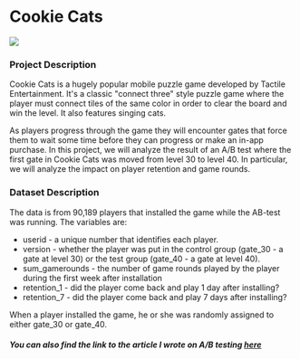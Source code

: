 # Cookie Cats
![](https://res.cloudinary.com/dfgg73dvr/image/upload/v1616645872/cookie-cats_c4dzyy.png)

### Project Description 
Cookie Cats is a hugely popular mobile puzzle game developed by Tactile Entertainment. It's a classic "connect three" style puzzle game where the player must connect tiles of the same color in order to clear the board and win the level. It also features singing cats.

As players progress through the game they will encounter gates that force them to wait some time before they can progress or make an in-app purchase. In this project, we will analyze the result of an A/B test where the first gate in Cookie Cats was moved from level 30 to level 40. In particular, we will analyze the impact on player retention and game rounds.

### Dataset Description 
The data is from 90,189 players that installed the game while the AB-test was running. The variables are:

- userid - a unique number that identifies each player.
- version - whether the player was put in the control group (gate_30 - a gate at level 30) or the test group (gate_40 - a gate at level 40).
- sum_gamerounds - the number of game rounds played by the player during the first week after installation
- retention_1 - did the player come back and play 1 day after installing?
- retention_7 - did the player come back and play 7 days after installing?

When a player installed the game, he or she was randomly assigned to either gate_30 or gate_40.


##### You can also find the link to the article I wrote on A/B testing [here](https://www.linkedin.com/pulse/leveraging-ab-testing-drive-business-decisions-jude-ndu?lipi=urn%3Ali%3Apage%3Ad_flagship3_pulse_read%3BGimcB4jsTtKAcmWzz%2F%2FgDw%3D%3D)

